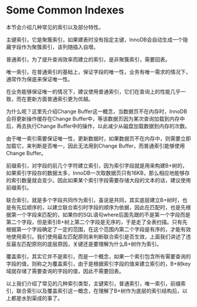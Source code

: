 # Some Common Indexes

本节会介绍几种常见的索引以及部分特性。

主键索引，它是聚簇索引，如果建表时没有指定主键，InnoDB会自动生成一个隐藏字段作为聚簇索引，该列随插入自增。

普通索引，为了提升查询效率而建立的索引，是非聚簇索引，需要回表。

唯一索引，在普通索引的基础上，保证字段的唯一性，业务有唯一需求的情况下，通常作为保底来保证唯一性。

在业务能够保证唯一的情况下，建议使用普通索引，它们在查询上的性能几乎一致，而在更新方面普通索引更为优越。

为什么呢？这里先介绍Change Buffer这一概念，当数据页不在内存时，InnoDB会将更新操作缓存在Change Buffer中，等该数据页因为某次查询加载到内存中后，再去执行Change Buffer中的操作，以此减少从磁盘加载数据到内存的次数。

由于唯一索引需要保证唯一性，更新数据时，如果数据页不在内存中，则需要立即加载它，来判断是否唯一，因此无法用到Change Buffer，而普通索引能够使用Change Buffer。

前缀索引，对字段的前几个字符建立索引，因为索引字段就是用来构建B+树的，如果索引字段存的数据太多，InnoDB一次取数据页只有16KB，那么相应地能够存的索引数量就会变少。因此如果某个索引字段需要存储大段的文本的话，建议使用前缀索引。

联合索引，就是多个字段共同作为索引，虽说是共同，其实底层建立B+树时，也是有先后顺序的，以建立联合索引时字段的顺序为依据，因此在匹配时，也是先根据第一个字段来匹配的，如果你的SQL语句where后面先跟的不是第一个字段而是第二个字段，但是索引B+树上第二个字段是无序的，于是走了全表扫描。只有先根据第一个字段确定了一定的范围，在这个范围内第二个字段是有序的，才能有效地使用索引。我们使用最左匹配原则来判断联合索引是否生效，上面我们讲述了违反最左匹配原则的底层原因，关键还是要理解为什么B+树作为索引。

覆盖索引，其实它并不是索引，而是一个概念，如果一个索引包含所有需要查询的字段的值，则称之为覆盖索引，由于是根据索引字段的值来建立索引的，B+树key域就存储了需要查询的字段的值，因此不需要回表。

以上我们介绍了常见的几种索引类型，主键索引，普通索引，唯一索引，前缀索引，联合索引以及覆盖索引这一概念，在理解了B+树作为底层的索引结构后，以上都是水到渠成的事了。

